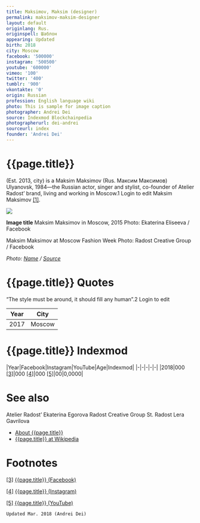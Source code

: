 ```yaml
---
title: Maksimov, Maksim (designer)
permalink: maksimov-maksim-designer
layout: default
originlang: Rus.
originspell: Шаблон
appearing: Updated
birth: 2018
city: Moscow
facebook: '500000'
instagram: '500500'
youtube: '600000'
vimeo: '100'
twitter: '400'
tumblr: '900'
vkontakte: '0'
origin: Russian
profession: English language wiki
photo: This is sample for image caption
photographer: Andrei Dei
source: Indexmod Blockchainpedia
photographerurl: dei-andrei
sourceurl: index
founder: 'Andrei Dei'
---
```


# {{page.title}}

(Est. 2013, city) is a Maksim Maksimov (Rus. Максим Максимов) Ulyanovsk, 1984—the Russian actor, singer and stylist, co-founder of Atelier Radost’ brand, living and working in Moscow.1 Login to edit Maksim Maksimov <span id="a1">[\[1\]](#f1)</span>.

![](/encyclopedia/images/{{page.permalink}}.jpg)

**Image title**
Maksim Maksimov in Moscow, 2015
Photo: Ekaterina Eliseeva / Facebook

Maksim Maksimov at Moscow Fashion Week
Photo: Radost Creative Group / Facebook

*Photo: [Name](index) / [Source](index)*

# {{page.title}} Quotes

“The style must be around, it should fill any human”.2 Login to edit

|Year|City|
|-|-|
|2017|Moscow|

# {{page.title}} Indexmod

|Year|Facebook|Instagram|YouTube|Age|Indexmod|
|-|-|-|-|-|
|2018|000 <span id="a3">[\[3\]](#f3)</span>|000 <span id="a4">[\[4\]](#f4)</span>|000 <span id="a5">[\[5\]](#f5)</span>|00|0,0000|


# See also

Atelier Radost’
Ekaterina Egorova
Radost Creative Group
St. Radost
Lera Gavrilova
+ [About {{page.title}}](index)
+ [{{page.title}} at Wikipedia](index)

# Footnotes

[[3]](#a3) <span id="f3"></span> [{{page.title}} (Facebook)](index)

[[4]](#a4) <span id="f4"></span> [{{page.title}} (Instagram)](index)

[[5]](#a5) <span id="f5"></span> [{{page.title}} (YouTube)](index)

`Updated Mar. 2018 (Andrei Dei)`
